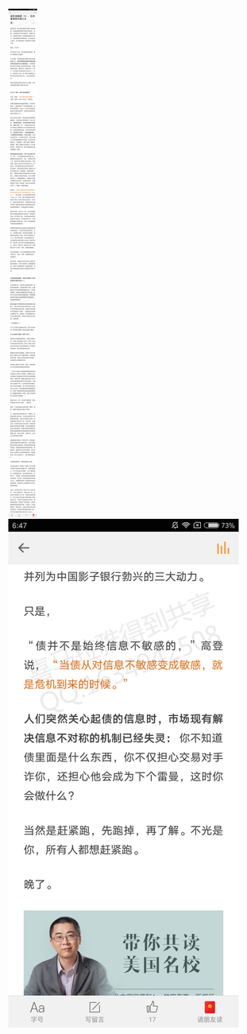 ![](../../images/2017年5月/WS0511进阶金融课（8）：信息重要则灾难已至.jpg)
![](../../images/2017年5月/WS0511进阶金融课（8）：信息重要则灾难已至2.jpg)
